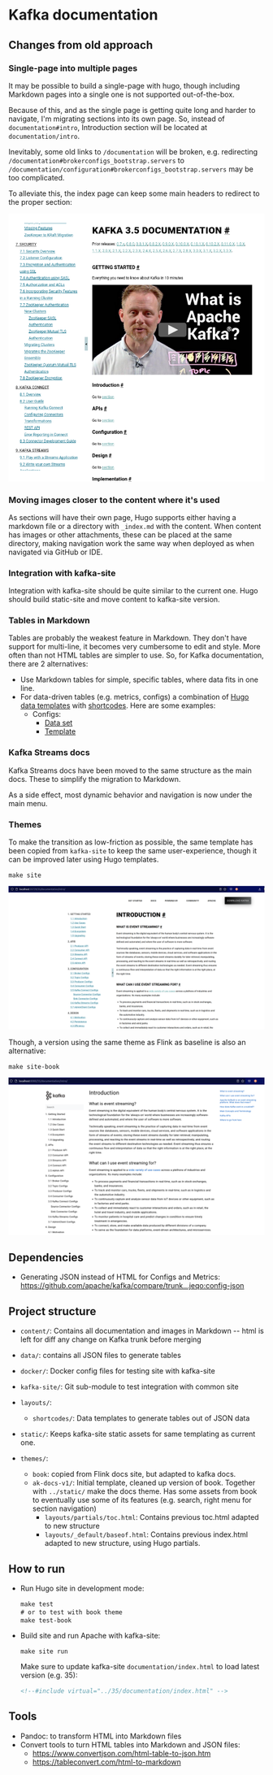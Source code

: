 # Kafka documentation

## Changes from old approach

### Single-page into multiple pages

It may be possible to build a single-page with hugo, 
though including Markdown pages into a single one is not supported out-of-the-box.

Because of this, 
and as the single page is getting quite long and harder to navigate,
I'm migrating sections into its own page.
So, instead of `documentation#intro`, Introduction section will be located at `documentation/intro`.

Inevitably, some old links to `/documentation` will be broken, e.g. redirecting `/documentation#brokerconfigs_bootstrap.servers` to `/documentation/configuration#brokerconfigs_bootstrap.servers` may be too complicated.

To alleviate this, the index page can keep some main headers to redirect to the proper section: 

![](img/index_redirects.png)

### Moving images closer to the content where it's used

As sections will have their own page, Hugo supports either having a markdown file or a directory with `_index.md` with the content.
When content has images or other attachments, these can be placed at the same directory, making navigation work the same way when deployed as when navigated via GitHub or IDE.

### Integration with kafka-site

Integration with kafka-site should be quite similar to the current one.
Hugo should build static-site and move content to kafka-site version.

### Tables in Markdown

Tables are probably the weakest feature in Markdown. They don't have support for multi-line, it becomes very cumbersome to edit and style.
More often than not HTML tables are simpler to use.
So, for Kafka documentation, there are 2 alternatives:

- Use Markdown tables for simple, specific tables, where data fits in one line.
- For data-driven tables (e.g. metrics, configs) a combination of [Hugo data 
  templates](https://gohugo.io/templates/data-templates/) with [shortcodes](https://gohugo.io/content-management/shortcodes/). Here are some examples:
  - Configs:
    - [Data set](data/config/admin_client_config.json)
    - [Template](layouts/shortcodes/config.html)

### Kafka Streams docs

Kafka Streams docs have been moved to the same structure as the main docs.
These to simplify the migration to Markdown.

As a side effect, most dynamic behavior and navigation is now under the main menu.

### Themes

To make the transition as low-friction as possible, the same template has been copied from `kafka-site` to keep the same user-experience, though it can be improved later using Hugo templates.

```shell
make site
```

![](img/ak-docs-v1.png)

Though, a version using the same theme as Flink as baseline is also an alternative:

```shell
make site-book
```

![](img/book.png)

## Dependencies

- Generating JSON instead of HTML for Configs and Metrics: https://github.com/apache/kafka/compare/trunk...jeqo:config-json

## Project structure

- `content/`: Contains all documentation and images in Markdown -- html is left for diff any change on Kafka trunk before merging
- `data/`: contains all JSON files to generate tables
- `docker/`: Docker config files for testing site with kafka-site
- `kafka-site/`: Git sub-module to test integration with common site
- `layouts/`:
  - `shortcodes/`: Data templates to generate tables out of JSON data
  
- `static/`: Keeps kafka-site static assets for same templating as current one.
- `themes/`:
  - `book`: copied from Flink docs site, but adapted to kafka docs.
  - `ak-docs-v1/`: Initial template, cleaned up version of book. Together with `../static/` make the docs theme. Has some assets from book to eventually use some of its features (e.g. search, right menu for section navigation)
    - `layouts/partials/toc.html`: Contains previous toc.html adapted to new structure
    - `layouts/_default/baseof.html`: Contains previous index.html adapted to new structure, using Hugo partials.
  
## How to run

- Run Hugo site in development mode:
  ```shell
  make test
  # or to test with book theme
  make test-book
  ```
- Build site and run Apache with kafka-site:
  ```shell
  make site run
  ```
  Make sure to update kafka-site `documentation/index.html` to load latest version (e.g. 35):
  ```html
  <!--#include virtual="../35/documentation/index.html" -->
  ```

## Tools

- Pandoc: to transform HTML into Markdown files
- Convert tools to turn HTML tables into Markdown and JSON files:
  - https://www.convertjson.com/html-table-to-json.htm
  - https://tableconvert.com/html-to-markdown